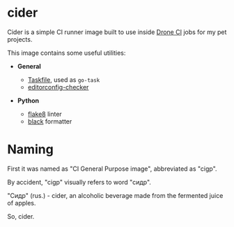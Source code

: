 # cider

Cider is a simple CI runner image built to use inside [Drone CI](https://www.drone.io/) jobs for my pet projects.

This image contains some useful utilities:

- **General**

  - [Taskfile](https://taskfile.dev/), used as `go-task`
  - [editorconfig-checker](https://editorconfig-checker.github.io/)

- **Python**
  - [flake8](https://github.com/pycqa/flake8) linter
  - [black](https://github.com/psf/black) formatter

# Naming

First it was named as "CI General Purpose image", abbreviated as "cigp".

By accident, "cigp" visually refers to word "сидр".

"Сидр" (rus.) - cider, an alcoholic beverage made from the fermented juice of apples.

So, cider.
